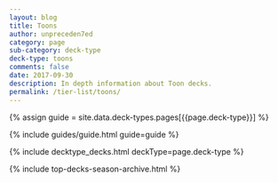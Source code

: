 ```yaml
---
layout: blog
title: Toons
author: unpreceden7ed
category: page
sub-category: deck-type
deck-type: toons
comments: false
date: 2017-09-30
description: In depth information about Toon decks.
permalink: /tier-list/toons/
---
```


{% assign guide = site.data.deck-types.pages[{{page.deck-type}}] %}

{% include guides/guide.html guide=guide %}

{% include decktype_decks.html deckType=page.deck-type %}

{% include top-decks-season-archive.html %}